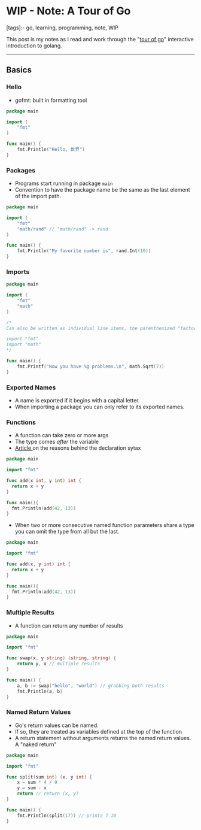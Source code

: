 # WIP - Note: A Tour of Go

[tags]:- go, learning, programming, note, WIP

This post is my notes as I read and work through the "[tour of
go](https://go.dev/tour/welcome/1)" interactive introduction to golang.

---

## Basics

### Hello

- gofmt: built in formatting tool

```go
package main

import (
	"fmt"
)

func main() {
	fmt.Println("Hello, 世界")
}
```

### Packages

- Programs start running in package `main`
- Convention to have the package name be the same as the last element of the
  import path.

```go
package main

import (
	"fmt"
	"math/rand" // "math/rand" -> rand
)

func main() {
	fmt.Println("My favorite number is", rand.Int(10))
}
```

### Imports


```go
package main

import (
	"fmt"
	"math"
)

/*
Can also be written as individual line items, the parenthesized "factored" version is preferred

import "fmt"
import "math"
*/

func main() {
	fmt.Printf("Now you have %g problems.\n", math.Sqrt(7))
}
```

### Exported Names

- A name is exported if it begins with a capital letter.
- When importing a package you can only refer to its exported names.

### Functions

- A function can take zero or more args
- The type comes _after_ the variable
- [Article ](https://go.dev/blog/declaration-syntax) on the reasons behind the
  declaration sytax

```go
package main

import "fmt"

func add(x int, y int) int {
  return x + y
}

func main(){
  fmt.Println(add(42, 13))
}
```

- When two or more consecutive named function parameters share a type you can
  omit the type from all but the last.

```go
package main

import "fmt"

func add(x, y int) int {
  return x + y
}

func main(){
  fmt.Println(add(42, 13))
}
```

### Multiple Results

- A function can return any number of results

```go
package main

import "fmt"

func swap(x, y string) (string, string) {
	return y, x // multiple results
}

func main() {
	a, b := swap("hello", "world") // grabbing both results
	fmt.Println(a, b)
}
```

### Named Return Values

- Go's return values can be named.
- If so, they are treated as variables defined at the top of the function
- A return statement without arguments returns the named return values. A "naked return"

```go
package main

import "fmt"

func split(sum int) (x, y int) {
	x = sum * 4 / 9
	y = sum - x
	return // return (x, y)
}

func main() {
	fmt.Println(split(17)) // prints 7 10
}
```

